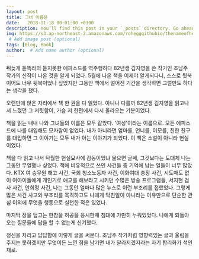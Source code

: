```yaml
---
layout: post
title: 그녀 이름은
date:   2018-11-18 00:01:00 +0300
description: You’ll find this post in your `_posts` directory. Go ahead and edit it and re-build the site to see your changes. # Add post description (optional)
img: https://s3.ap-northeast-2.amazonaws.com/rohegggithubio/thenameofher.png
 # Add image post (optional)
tags: [Blog, Book]
author:  # Add name author (optional)
---
```

뒤늦게 듣똑라의 듣지못한 에피소드를 역주행하다 82년생 김지영을 쓴 작가인 조남주 작가의 신작이 나온 것을 알게 되었다. 5월에 나온 책을 이제야 알게되다니, 스스로 뒷북이어도 너무 뒷북이었나 싶었지만 그동안 책에서 멀어진 기간을 생각하면 그럴만도 하다는 생각을 했다. 

오랜만에 앉은 자리에서 책 한 권을 다 읽었다. 아니나 다를까 82년생 김지영을 읽고나서 느꼈던 그 저릿함이, 가슴 저 한편에서 다시 올라오는 기분이었다. 

책을 읽는 내내 나와 그녀들의 이름은 모두 같았다. '여성'이라는 이름으로. 모든 에피소드에 나를 대입해도 모자람이 없었다. 내가 아니라면 엄마를, 언니를, 이모를, 친한 친구를 대입하면 그 이야기는 모두 내가 아는 이야기가 되었다. 이 책은 소설이 아니라 현실이었다. 

책을 다 읽고 나서 탁월한 현실묘사에 감동이었냐 물으면 글쎄, 그것보다는 도대체 나는 그동안 무얼했나 싶었다. 책에 비유적으로 쓰인 사건들 중 기억에 남는 일들이 너무 많았다. KTX 여 승무원 해고 사건, 국회 청소노동자 사건, 이화여대 총장 사건, 시도때도 없이 여아이돌에게 개인기로 애교를 해보라고 시키던 수많은 방송 프로그램들, 서지현 검사 사건, 안희정 사건, 나는 그동안 얼마나 많은 뉴스로 이런 부조리를 접했었나. 그렇게 많은 사건 사고와 부조리를 목격하고도 나에게 닥친일이 아니라는 이유만으로 단순한 관심 이외에 무엇을 행동으로 실천한 적은 있었나. 

마지막 장을 덮고는 한참을 허공을 응시한채 침대에 가만히 누워있었다. 나에게 되돌아오는 질문들에 답을 할 수 없는게 신기했다. 

정신을 차리고 답답함에 이렇게 글을 써본다. 조남주 작가처럼 영향력있는 글과 울림을 주지는 못하겠지만 무엇이든 느낀 점을 남기면 내가 달라지겠지라는 자기 합리화가 섞인 채로.


